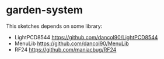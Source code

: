 garden-system
=============

This sketches depends on some library:

- LightPCD8544 https://github.com/dancol90/LightPCD8544
- MenuLib https://github.com/dancol90/MenuLib
- RF24 https://github.com/maniacbug/RF24